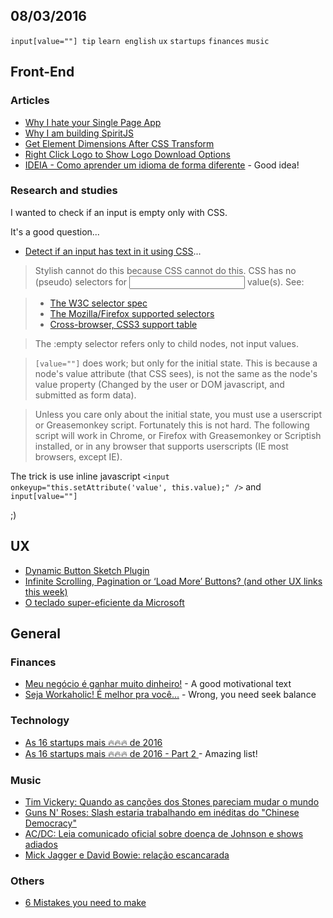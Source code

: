 08/03/2016
----------

`input[value=""] tip` `learn english` `ux` `startups` `finances` `music`

## Front-End

### Articles

- [Why I hate your Single Page App](https://medium.com/@stilkov/why-i-hate-your-single-page-app-f08bb4ff9134#.c7rf13mqs)
- [Why I am building SpiritJS](https://medium.com/@patrickbrouwer/why-i-am-building-spiritjs-9f4fbe1f2f9c#.3cfachvw5)
- [Get Element Dimensions After CSS Transform](https://davidwalsh.name/get-element-dimensions-css-transform)
- [Right Click Logo to Show Logo Download Options](https://css-tricks.com/right-click-logo-show-logo-download-options/)
- [IDEIA - Como aprender um idioma de forma diferente](http://nomadev.com.br/ideia-como-aprender-um-idioma-de-forma-diferente/) - Good idea!
 
### Research and studies

I wanted to check if an input is empty only with CSS.

It's a good question...

- [Detect if an input has text in it using CSS](http://stackoverflow.com/questions/16952526/detect-if-an-input-has-text-in-it-using-css)...
 
> Stylish cannot do this because CSS cannot do this. CSS has no (pseudo) selectors for <input> value(s). See:

> - [The W3C selector spec](http://www.w3.org/TR/selectors/)
> - [The Mozilla/Firefox supported selectors](https://developer.mozilla.org/en-US/docs/Web/CSS/Pseudo-classes)
> - [Cross-browser, CSS3 support table](http://fmbip.com/litmus/#css3-selectors)

> The :empty selector refers only to child nodes, not input values.

> `[value=""]` does work; but only for the initial state. This is because a node's value attribute (that CSS sees), is not the same as the node's value property (Changed by the user or DOM javascript, and submitted as form data).

> Unless you care only about the initial state, you must use a userscript or Greasemonkey script. Fortunately this is not hard. The following script will work in Chrome, or Firefox with Greasemonkey or Scriptish installed, or in any browser that supports userscripts (IE most browsers, except IE).

The trick is use inline javascript `<input onkeyup="this.setAttribute('value', this.value);" />` and `input[value=""]`

;)

## UX

- [Dynamic Button Sketch Plugin](https://reynard.com.br/seja-workaholic-%C3%A9-melhor-pra-voc%C3%AA-d1bba885e081#.atk31ras5)
- [Infinite Scrolling, Pagination or ‘Load More’ Buttons? (and other UX links this week)](https://medium.com/user-experience-design-1/infinite-scrolling-pagination-or-load-more-buttons-and-other-ux-links-this-week-a056611f734a#.d9zl1jrdt)
- [O teclado super-eficiente da Microsoft](http://arquiteturadeinformacao.com/series/interfaces-que-eu-queria-ter-feito/o-teclado-super-eficiente-da-microsoft/)

## General 

### Finances

- [Meu negócio é ganhar muito dinheiro!](http://mundoraiam.com/ganhar_muito_dinheiro/) - A good motivational text
- [Seja Workaholic! É melhor pra você…](https://reynard.com.br/seja-workaholic-%C3%A9-melhor-pra-voc%C3%AA-d1bba885e081#.atk31ras5) - Wrong, you need seek balance 
 
### Technology 

- [As 16 startups mais 🔥🔥🔥 de 2016](https://medium.com/@eBrennandCampos/16-startups-que-voc%C3%AA-precisa-conhecer-em-2016-b5e0e6193887#.8ww28ildwp)
- [As 16 startups mais 🔥🔥🔥 de 2016 - Part 2 ](https://medium.com/@eBrennandCampos/16-startups-que-voc%C3%AA-precisa-conhecer-em-2016-parte-2-bad9b8405f27?source=reading_list---------6-3) - Amazing list!
 
### Music 

- [Tim Vickery: Quando as canções dos Stones pareciam mudar o mundo](http://www.bbc.com/portuguese/noticias/2016/03/160301_vickery_rolling_stones_pai)
- [Guns N' Roses: Slash estaria trabalhando em inéditas do "Chinese Democracy"](http://whiplash.net/materias/news_793/239837-gunsnroses.html#ixzz42LwI2z3B)
- [AC/DC: Leia comunicado oficial sobre doença de Johnson e shows adiados](http://whiplash.net/materias/news_793/239805-acdc.html#ixzz42LwbwXpY)
- [Mick Jagger e David Bowie: relação escancarada](http://whiplash.net/materias/news_837/158553-rollingstones.html#redirfrom_239716)

### Others

- [6 Mistakes you need to make](https://medium.com/life-learning/10-mistakes-you-need-to-make-633d0284ad8d#.okuohvua4)
